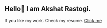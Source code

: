## Hello👋 I am Akshat Rastogi. 
<p> If you like my work. Check my resume. <a href = "Akshat_Rastogi_Resume_SDE (1).pdf"> Click me</a></p>

